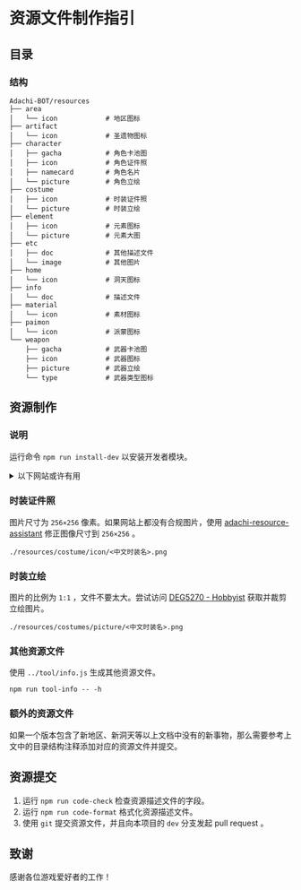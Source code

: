 # 资源文件制作指引

## 目录

### 结构

```
Adachi-BOT/resources
├── area
│   └── icon            # 地区图标
├── artifact
│   └── icon            # 圣遗物图标
├── character
│   ├── gacha           # 角色卡池图
│   ├── icon            # 角色证件照
│   ├── namecard        # 角色名片
│   └── picture         # 角色立绘
├── costume
│   ├── icon            # 时装证件照
│   └── picture         # 时装立绘
├── element
│   ├── icon            # 元素图标
│   └── picture         # 元素大图
├── etc
│   ├── doc             # 其他描述文件
│   └── image           # 其他图片
├── home
│   └── icon            # 洞天图标
├── info
│   └── doc             # 描述文件
├── material
│   └── icon            # 素材图标
├── paimon
│   └── icon            # 派蒙图标
└── weapon
    ├── gacha           # 武器卡池图
    ├── icon            # 武器图标
    ├── picture         # 武器立绘
    └── type            # 武器类型图标
```

## 资源制作

### 说明

运行命令 `npm run install-dev` 以安装开发者模块。

<details>
    <summary>以下网站或许有用</summary>

1. [Genshin Impact Wiki](https://genshin-impact.fandom.com/wiki/Genshin_Impact_Wiki)
2. [Honey Impact](https://genshin.honeyhunterworld.com/?lang=CN)
3. [Project Amber](https://ambr.top/chs)
4. [Project Celestia 数据库](https://www.projectcelestia.com)
5. [原神 WIKI](https://wiki.biligame.com/ys/%E9%A6%96%E9%A1%B5)

</details>

### 时装证件照

图片尺寸为 `256×256` 像素。如果网站上都没有合规图片，使用 [adachi-resource-assistant](https://github.com/Mark9804/adachi-resource-assistant) 修正图像尺寸到 `256×256` 。

```
./resources/costume/icon/<中文时装名>.png
```

### 时装立绘

图片的比例为 `1:1` ，文件不要太大。尝试访问 [DEG5270 - Hobbyist](https://www.deviantart.com/deg5270/gallery/69268298/transparent-render) 获取并裁剪立绘图片。

```
./resources/costumes/picture/<中文时装名>.png
```

### 其他资源文件

使用 `../tool/info.js` 生成其他资源文件。

```shell
npm run tool-info -- -h
```

### 额外的资源文件

如果一个版本包含了新地区、新洞天等以上文档中没有的新事物，那么需要参考上文中的目录结构注释添加对应的资源文件并提交。

## 资源提交

1. 运行 `npm run code-check` 检查资源描述文件的字段。
2. 运行 `npm run code-format` 格式化资源描述文件。
3. 使用 `git` 提交资源文件，并且向本项目的 `dev` 分支发起 pull request 。

## 致谢

感谢各位游戏爱好者的工作！
